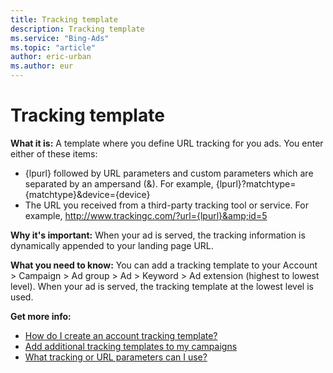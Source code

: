 ```yaml
---
title: Tracking template
description: Tracking template
ms.service: "Bing-Ads"
ms.topic: "article"
author: eric-urban
ms.author: eur
---
```


# Tracking template

**What it is:**  A template where you define URL tracking for you ads. You enter either of these items:
- {lpurl} followed by URL parameters and custom parameters which are separated by an ampersand (&amp;). For example, {lpurl}?matchtype={matchtype}&amp;device={device}
- The URL you received from a third-party tracking tool or service. For example, http://www.trackingc.com/?url={lpurl}&amp;id=5

**Why it's important:**   When your ad is served, the tracking information is dynamically appended to your landing page URL.

**What you need to know:**  You can add a tracking template to your Account > Campaign > Ad group > Ad > Keyword > Ad extension (highest to lowest level). When your ad is served, the tracking template at the lowest level is used.

**Get more info:**
- [How do I create an account tracking template?](../hlp_BA_CONC_UpgradeURL_TrackTemplateGlobalParam.md)
- [Add additional tracking templates to my campaigns](../hlp_BA_CONC_UpgradeURL_TrackTemplateCampaignLevel.md)
- [What tracking or URL parameters can I use?](../hlp_BA_CONC_UpgradeURL_URLParameters.md)


